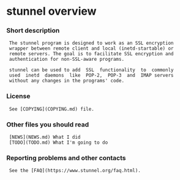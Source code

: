 # stunnel overview


### Short description

     The stunnel program is designed to work as an SSL encryption
     wrapper between remote client and local (inetd-startable) or
     remote servers. The goal is to facilitate SSL encryption and
     authentication for non-SSL-aware programs.

     stunnel can be used to add  SSL  functionality  to  commonly
     used  inetd  daemons  like  POP-2,  POP-3  and  IMAP servers
     without any changes in the programs' code.

### License

     See [COPYING](COPYING.md) file.

### Other files you should read

     [NEWS](NEWS.md) What I did
     [TODO](TODO.md) What I'm going to do

### Reporting problems and other contacts

     See the [FAQ](https://www.stunnel.org/faq.html).
